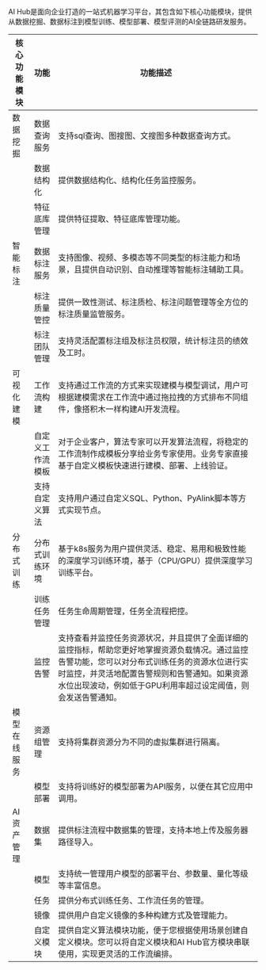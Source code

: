 AI Hub是面向企业打造的一站式机器学习平台，其包含如下核心功能模块，提供从数据挖掘、数据标注到模型训练、模型部署、模型评测的AI全链路研发服务。

| 核心功能模块                | 功能         | 功能描述                                                                                                                              |
| ----------------------------------------- | -------- | --------------------------------------------------------------------------------------------------------------------------------- |
| 数据挖掘   | 数据查询服务   | 支持sql查询、图搜图、文搜图多种数据查询方式。                                                                                                          |
|        | 数据结构化    | 提供数据结构化、结构化任务监控服务。                                                                                                                |
|        | 特征底库管理   | 提供特征提取、特征底库管理功能。                                                                                                                  |
| 智能标注   | 数据标注服务   | 支持图像、视频、多模态等不同类型的标注能力和场景，且提供自动识别、自动推理等智能标注辅助工具。                                                                                   |
|        | 标注质量管控   | 提供一致性测试、标注质检、标注问题管理等全方位的标注质量监管服务。                                                                                                 |
|        | 标注团队管理   | 支持灵活配置标注组及标注员权限，统计标注员的绩效及工时。                                                                                                      |
| 可视化建模  | 工作流构建    | 支持通过工作流的方式来实现建模与模型调试，用户可根据建模需求在工作流中通过拖拉拽的方式排布不同组件，像搭积木一样构建AI开发流程。                                                                 |
|        | 自定义工作流模板 | 对于企业客户，算法专家可以开发算法流程，将稳定的工作流制作成模板分享给业务专家使用。业务专家直接基于自定义模板快速进行建模、部署、上线验证。                                                            |
|        | 支持自定义算法  | 支持用户通过自定义SQL、Python、PyAlink脚本等方式实现节点。                                                                                             |
| 分布式训练  | 分布式训练环境  | 基于k8s服务为用户提供灵活、稳定、易用和极致性能的深度学习训练环境，基于（CPU/GPU）提供深度学习训练平台。                                                                         |
|        | 训练任务管理   | 任务生命周期管理，任务全流程把控。                                                                                                                 |
|        | 监控告警     | 支持查看并监控任务资源状况，并且提供了全面详细的监控指标，帮助您更好地掌握资源负载情况。通过监控告警功能，您可以对分布式训练任务的资源水位进行实时监控，并灵活地配置告警规则和告警通知。如果资源水位出现波动，例如低于GPU利用率超过设定阈值，则会发送告警通知。 |
| 模型在线服务 | 资源组管理    | 支持将集群资源分为不同的虚拟集群进行隔离。                                                                                                             |
|        | 模型部署     | 支持将训练好的模型部署为API服务，以便在其它应用中调用。                                                                                                     |
| AI资产管理 | 数据集      | 提供标注流程中数据集的管理，支持本地上传及服务器路径导入。                                                                                                     |
|        | 模型       | 支持统一管理用户模型的部署平台、参数量、量化等级等丰富信息。                                                                                                    |
|        | 任务       | 提供分布式训练任务、工作流任务的管理。                                                                                                               |
|        | 镜像       | 提供用户自定义镜像的多种构建方式及管理能力。                                                                                                            |
|        | 自定义模块    | 提供自定义算法模块功能，便于您根据使用场景创建自定义模块。您可以将自定义模块和AI Hub官方模块串联使用，实现更灵活的工作流编排。                                                                |

